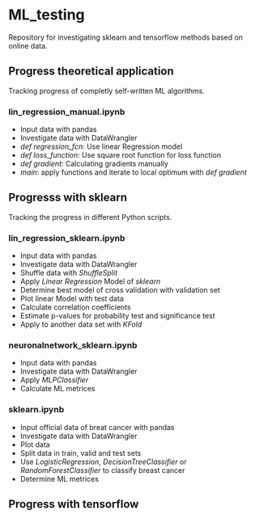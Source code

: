 # ML_testing

Repository for investigating sklearn and tensorflow methods based on online data.

## Progress theoretical application

Tracking progress of completly self-written ML algorithms.

### lin_regression_manual.ipynb
 - Input data with pandas
 - Investigate data with DataWrangler
 - *def regression_fcn*: Use linear Regression model
 - *def loss_function*: Use square root function for loss function
 - *def gradient*: Calculating gradients manually
 - *main*: apply functions and iterate to local optimum with *def gradient*

## Progresss with sklearn

Tracking the progress in different Python scripts.

### lin_regression_sklearn.ipynb
 - Input data with pandas
 - Investigate data with DataWrangler
 - Shuffle data with *ShuffleSplit*
 - Apply *Linear Regression* Model of *sklearn*
 - Determine best model of cross validation with validation set
 - Plot linear Model with test data
 - Calculate correlation coefficients
 - Estimate p-values for probability test and significance test
 - Apply to another data set with *KFold*

### neuronalnetwork_sklearn.ipynb
 - Input data with pandas
 - Investigate data with DataWrangler
 - Apply *MLPClassifier*
 - Calculate ML metrices

### sklearn.ipynb
 - Input official data of breat cancer with pandas
 - Investigate data with DataWrangler
 - Plot data
 - Split data in train, valid and test sets
 - Use *LogisticRegression*, *DecisionTreeClassifier* or *RandomForestClassifier* to classify breast cancer
 - Determine ML metrices
   
   
## Progress with tensorflow

